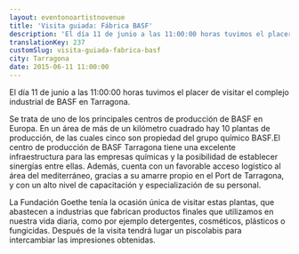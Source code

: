 ```yaml
---
layout: eventonoartistnovenue
title: 'Visita guiada: Fábrica BASF'
description: 'El día 11 de junio a las 11:00:00 horas tuvimos el placer de visitar el complejo industrial de BASF en Tarragona. Se trata de uno de los principales centros de producción de BASF en Europa.'
translationKey: 237
customSlug: visita-guiada-fabrica-basf
city: Tarragona
date: 2015-06-11 11:00:00
---
```


El día 11 de junio a las 11:00:00 horas tuvimos el placer de visitar el complejo industrial de BASF en Tarragona. 

Se trata de uno de los principales centros de producción de BASF en Europa. En un área de más de un kilómetro cuadrado hay 10 plantas de producción, de las cuales cinco son propiedad del grupo químico BASF.El centro de producción de BASF Tarragona tiene  una excelente infraestructura para las empresas químicas y la posibilidad de establecer sinergías entre ellas. Además, cuenta con un favorable acceso logístico al área del mediterráneo, gracias a su amarre propio en el Port de Tarragona, y con un alto nivel de capacitación y especialización de su personal. 

La Fundación Goethe tenía la ocasión única de visitar estas plantas, que abastecen a industrias que fabrican productos finales que utilizamos en nuestra vida diaria, como por ejemplo detergentes, cosméticos, plásticos o fungicidas. Después de la visita tendrá lugar un piscolabis para intercambiar las impresiones obtenidas.
